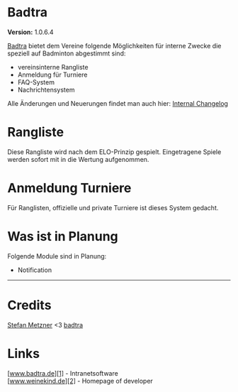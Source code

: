 Badtra
=======
**Version:** 1.0.6.4

[Badtra][1] bietet dem Vereine folgende Möglichkeiten für interne Zwecke die speziell auf Badminton abgestimmt sind:
- vereinsinterne Rangliste
- Anmeldung für Turniere
- FAQ-System
- Nachrichtensystem

Alle Änderungen und Neuerungen findet man auch hier: [Internal Changelog](/pages/infoChangeLog.php)

# Rangliste
Diese Rangliste wird nach dem ELO-Prinzip gespielt. Eingetragene Spiele werden sofort mit in die Wertung aufgenommen.

# Anmeldung Turniere
Für Ranglisten, offizielle und private Turniere ist dieses System gedacht.  


# Was ist in Planung
Folgende Module sind in Planung:
- Notification


---
# Credits
[Stefan Metzner][2] <3 [badtra][1]

# Links
[www.badtra.de][1]  - Intranetsoftware  
[www.weinekind.de][2] - Homepage of developer  


[1]: http://www.badtra.de
[2]: http://www.weinekind.de
